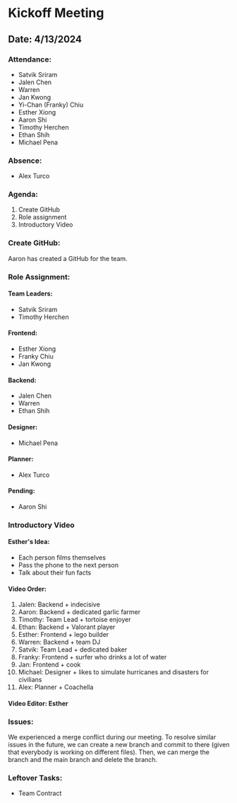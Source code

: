 # Kickoff Meeting
## Date: 4/13/2024

### Attendance:
- Satvik Sriram
- Jalen Chen
- Warren 
- Jan Kwong
- Yi-Chan (Franky) Chiu
- Esther Xiong
- Aaron Shi
- Timothy Herchen
- Ethan Shih
- Michael Pena

### Absence:
- Alex Turco

### Agenda:
  1. Create GitHub
  2. Role assignment
  3. Introductory Video

### Create GitHub:
Aaron has created a GitHub for the team.

### Role Assignment:

#### Team Leaders:
- Satvik Sriram
- Timothy Herchen

#### Frontend:
- Esther Xiong
- Franky Chiu
- Jan Kwong

#### Backend:
- Jalen Chen
- Warren
- Ethan Shih

#### Designer:
- Michael Pena

#### Planner:
- Alex Turco

#### Pending:
- Aaron Shi 

### Introductory Video

#### Esther's Idea:
- Each person films themselves
- Pass the phone to the next person
- Talk about their fun facts

#### Video Order:
1. Jalen: Backend + indecisive
2. Aaron: Backend + dedicated garlic farmer
3. Timothy: Team Lead + tortoise enjoyer 
4. Ethan: Backend + Valorant player 
5. Esther: Frontend + lego builder
6. Warren: Backend + team DJ
7. Satvik: Team Lead + dedicated baker
8. Franky: Frontend + surfer who drinks a lot of water 
9. Jan: Frontend + cook
10. Michael: Designer + likes to simulate hurricanes and disasters for civilians
11. Alex: Planner + Coachella 

#### Video Editor: Esther

### Issues:
We experienced a merge conflict during our meeting. To resolve similar issues in the future, we can create a new branch and commit to there (given that everybody is working on different files). Then, we can merge the branch and the main branch and delete the branch.

### Leftover Tasks:
- Team Contract 